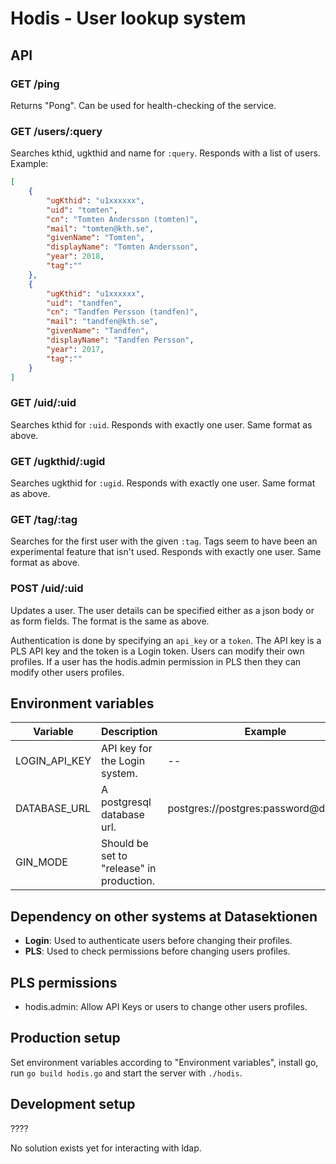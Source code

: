 # Hodis - User lookup system

## API

### GET /ping

Returns "Pong". Can be used for health-checking of the service.

### GET /users/:query

Searches kthid, ugkthid and name for `:query`. Responds with a list of users. Example:

```json
[
    {
        "ugKthid": "u1xxxxxx",
        "uid": "tomten",
        "cn": "Tomten Andersson (tomten)",
        "mail": "tomten@kth.se",
        "givenName": "Tomten",
        "displayName": "Tomten Andersson",
        "year": 2018,
        "tag":""
    },
    {
        "ugKthid": "u1xxxxxx",
        "uid": "tandfen",
        "cn": "Tandfen Persson (tandfen)",
        "mail": "tandfen@kth.se",
        "givenName": "Tandfen",
        "displayName": "Tandfen Persson",
        "year": 2017,
        "tag":""
    }
]
```

### GET /uid/:uid

Searches kthid for `:uid`. Responds with exactly one user. Same format as above.

### GET /ugkthid/:ugid

Searches ugkthid for `:ugid`. Responds with exactly one user. Same format as above.

### GET /tag/:tag

Searches for the first user with the given `:tag`. Tags seem to have been an experimental feature that isn't used. Responds with exactly one user. Same format as above.

### POST /uid/:uid

Updates a user. The user details can be specified either as a json body or as form fields. The format is the same as above.

Authentication is done by specifying an `api_key` or a `token`. The API key is a PLS API key and the token is a Login token. Users can modify their own profiles. If a user has the hodis.admin permission in PLS then they can modify other users profiles.

## Environment variables

| Variable      | Description                   | Example                               |
|---------------|-------------------------------|---------------------------------------|
| LOGIN_API_KEY | API key for the Login system. | --                                    |
| DATABASE_URL  | A postgresql database url.                | postgres://postgres:password@db:5432/ |
| GIN_MODE      | Should be set to "release" in production. | 

## Dependency on other systems at Datasektionen

- **Login**: Used to authenticate users before changing their profiles.
- **PLS**: Used to check permissions before changing users profiles.

## PLS permissions

- hodis.admin: Allow API Keys or users to change other users profiles.

## Production setup

Set environment variables according to "Environment variables", install go, run `go build hodis.go` and start the server with `./hodis`.

## Development setup

????

No solution exists yet for interacting with ldap.

